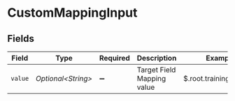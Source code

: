 # CustomMappingInput


## Fields

| Field                      | Type                       | Required                   | Description                | Example                    |
| -------------------------- | -------------------------- | -------------------------- | -------------------------- | -------------------------- |
| `value`                    | *Optional\<String>*        | :heavy_minus_sign:         | Target Field Mapping value | $.root.training.first_aid  |